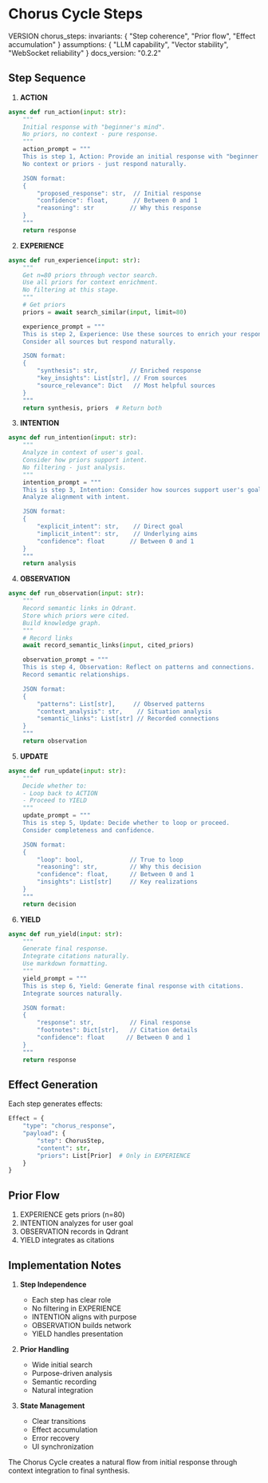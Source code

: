 # Chorus Cycle Steps

VERSION chorus_steps:
invariants: {
"Step coherence",
"Prior flow",
"Effect accumulation"
}
assumptions: {
"LLM capability",
"Vector stability",
"WebSocket reliability"
}
docs_version: "0.2.2"

## Step Sequence

1. **ACTION**
```python
async def run_action(input: str):
    """
    Initial response with "beginner's mind".
    No priors, no context - pure response.
    """
    action_prompt = """
    This is step 1, Action: Provide an initial response with "beginner's mind".
    No context or priors - just respond naturally.

    JSON format:
    {
        "proposed_response": str,  // Initial response
        "confidence": float,       // Between 0 and 1
        "reasoning": str          // Why this response
    }
    """
    return response
```

2. **EXPERIENCE**
```python
async def run_experience(input: str):
    """
    Get n=80 priors through vector search.
    Use all priors for context enrichment.
    No filtering at this stage.
    """
    # Get priors
    priors = await search_similar(input, limit=80)

    experience_prompt = """
    This is step 2, Experience: Use these sources to enrich your response.
    Consider all sources but respond naturally.

    JSON format:
    {
        "synthesis": str,         // Enriched response
        "key_insights": List[str], // From sources
        "source_relevance": Dict   // Most helpful sources
    }
    """
    return synthesis, priors  # Return both
```

3. **INTENTION**
```python
async def run_intention(input: str):
    """
    Analyze in context of user's goal.
    Consider how priors support intent.
    No filtering - just analysis.
    """
    intention_prompt = """
    This is step 3, Intention: Consider how sources support user's goal.
    Analyze alignment with intent.

    JSON format:
    {
        "explicit_intent": str,    // Direct goal
        "implicit_intent": str,    // Underlying aims
        "confidence": float       // Between 0 and 1
    }
    """
    return analysis
```

4. **OBSERVATION**
```python
async def run_observation(input: str):
    """
    Record semantic links in Qdrant.
    Store which priors were cited.
    Build knowledge graph.
    """
    # Record links
    await record_semantic_links(input, cited_priors)

    observation_prompt = """
    This is step 4, Observation: Reflect on patterns and connections.
    Record semantic relationships.

    JSON format:
    {
        "patterns": List[str],     // Observed patterns
        "context_analysis": str,    // Situation analysis
        "semantic_links": List[str] // Recorded connections
    }
    """
    return observation
```

5. **UPDATE**
```python
async def run_update(input: str):
    """
    Decide whether to:
    - Loop back to ACTION
    - Proceed to YIELD
    """
    update_prompt = """
    This is step 5, Update: Decide whether to loop or proceed.
    Consider completeness and confidence.

    JSON format:
    {
        "loop": bool,             // True to loop
        "reasoning": str,         // Why this decision
        "confidence": float,      // Between 0 and 1
        "insights": List[str]     // Key realizations
    }
    """
    return decision
```

6. **YIELD**
```python
async def run_yield(input: str):
    """
    Generate final response.
    Integrate citations naturally.
    Use markdown formatting.
    """
    yield_prompt = """
    This is step 6, Yield: Generate final response with citations.
    Integrate sources naturally.

    JSON format:
    {
        "response": str,          // Final response
        "footnotes": Dict[str],   // Citation details
        "confidence": float      // Between 0 and 1
    }
    """
    return response
```

## Effect Generation

Each step generates effects:
```python
Effect = {
    "type": "chorus_response",
    "payload": {
        "step": ChorusStep,
        "content": str,
        "priors": List[Prior]  # Only in EXPERIENCE
    }
}
```

## Prior Flow

1. EXPERIENCE gets priors (n=80)
2. INTENTION analyzes for user goal
3. OBSERVATION records in Qdrant
4. YIELD integrates as citations

## Implementation Notes

1. **Step Independence**
   - Each step has clear role
   - No filtering in EXPERIENCE
   - INTENTION aligns with purpose
   - OBSERVATION builds network
   - YIELD handles presentation

2. **Prior Handling**
   - Wide initial search
   - Purpose-driven analysis
   - Semantic recording
   - Natural integration

3. **State Management**
   - Clear transitions
   - Effect accumulation
   - Error recovery
   - UI synchronization

The Chorus Cycle creates a natural flow from initial response through context integration to final synthesis.
